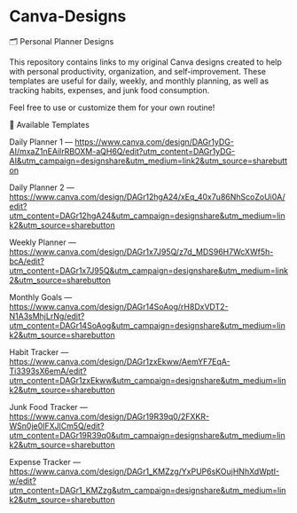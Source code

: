 # Canva-Designs

🗂️ Personal Planner Designs

This repository contains links to my original Canva designs created to help with personal productivity, organization, and self-improvement. These templates are useful for daily, weekly, and monthly planning, as well as tracking habits, expenses, and junk food consumption.

Feel free to use or customize them for your own routine!

📝 Available Templates

Daily Planner 1 — https://www.canva.com/design/DAGr1yDG-AI/mxaZ1nEAilrRBOXM-aQH6Q/edit?utm_content=DAGr1yDG-AI&utm_campaign=designshare&utm_medium=link2&utm_source=sharebutton

Daily Planner 2 — https://www.canva.com/design/DAGr12hgA24/xEq_40x7u86NhScoZoUi0A/edit?utm_content=DAGr12hgA24&utm_campaign=designshare&utm_medium=link2&utm_source=sharebutton

Weekly Planner — https://www.canva.com/design/DAGr1x7J95Q/z7d_MDS96H7WcXWf5h-bcA/edit?utm_content=DAGr1x7J95Q&utm_campaign=designshare&utm_medium=link2&utm_source=sharebutton

Monthly Goals — https://www.canva.com/design/DAGr14SoAog/rH8DxVDT2-N1A3sMhjLrNg/edit?utm_content=DAGr14SoAog&utm_campaign=designshare&utm_medium=link2&utm_source=sharebutton

Habit Tracker — https://www.canva.com/design/DAGr1zxEkww/AemYF7EqA-Ti3393sX6emA/edit?utm_content=DAGr1zxEkww&utm_campaign=designshare&utm_medium=link2&utm_source=sharebutton

Junk Food Tracker — https://www.canva.com/design/DAGr19R39q0/2FXKR-WSn0je0IFXJlCm5Q/edit?utm_content=DAGr19R39q0&utm_campaign=designshare&utm_medium=link2&utm_source=sharebutton

Expense Tracker — https://www.canva.com/design/DAGr1_KMZzg/YxPUP6sKOujHNhXdWptI-w/edit?utm_content=DAGr1_KMZzg&utm_campaign=designshare&utm_medium=link2&utm_source=sharebutton
